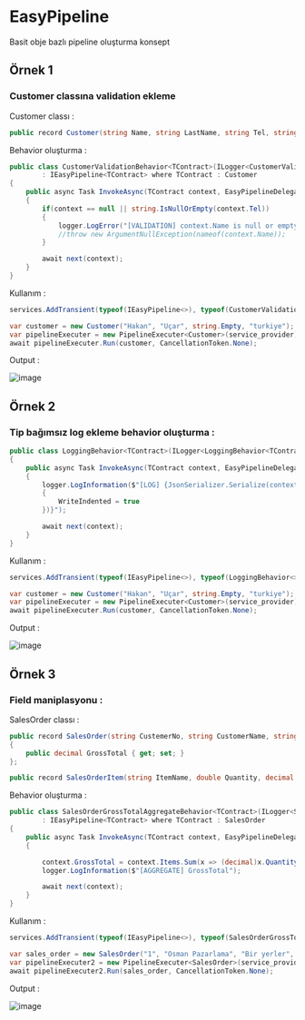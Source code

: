 # EasyPipeline
Basit obje bazlı pipeline oluşturma konsept

## Örnek 1

### Customer classına validation ekleme

Customer classı :

``` csharp
public record Customer(string Name, string LastName, string Tel, string Country);
```

Behavior oluşturma :

``` csharp
public class CustomerValidationBehavior<TContract>(ILogger<CustomerValidationBehavior<TContract>> logger)
        : IEasyPipeline<TContract> where TContract : Customer
{
    public async Task InvokeAsync(TContract context, EasyPipelineDelegate<TContract> next, CancellationToken cancellationToken)
    {
        if(context == null || string.IsNullOrEmpty(context.Tel))
        {
            logger.LogError("[VALIDATION] context.Name is null or empty");
            //throw new ArgumentNullException(nameof(context.Name));
        }        

        await next(context);
    }
}
```

Kullanım : 

``` csharp
services.AddTransient(typeof(IEasyPipeline<>), typeof(CustomerValidationBehavior<>));

var customer = new Customer("Hakan", "Uçar", string.Empty, "turkiye");
var pipelineExecuter = new PipelineExecuter<Customer>(service_provider);
await pipelineExecuter.Run(customer, CancellationToken.None);
```

Output :

![image](https://github.com/user-attachments/assets/20526517-7117-4166-8ffc-f4a716e584d1)

## Örnek 2

### Tip bağımsız log ekleme behavior oluşturma :

``` csharp
public class LoggingBehavior<TContract>(ILogger<LoggingBehavior<TContract>> logger) : IEasyPipeline<TContract> where TContract : class
{
    public async Task InvokeAsync(TContract context, EasyPipelineDelegate<TContract> next, CancellationToken cancellationToken)
    {
        logger.LogInformation($"[LOG] {JsonSerializer.Serialize(context, new JsonSerializerOptions
        {
            WriteIndented = true
        })}");

        await next(context);
    }
}
```

Kullanım : 

``` csharp
services.AddTransient(typeof(IEasyPipeline<>), typeof(LoggingBehavior<>));

var customer = new Customer("Hakan", "Uçar", string.Empty, "turkiye");
var pipelineExecuter = new PipelineExecuter<Customer>(service_provider);
await pipelineExecuter.Run(customer, CancellationToken.None);
```

Output :

![image](https://github.com/user-attachments/assets/d5f212e7-88af-480b-8a85-253993f63ba0)


## Örnek 3

### Field maniplasyonu :

SalesOrder classı :

``` csharp
public record SalesOrder(string CustemerNo, string CustomerName, string Address, List<SalesOrderItem> Items)
{
    public decimal GrossTotal { get; set; }
};

public record SalesOrderItem(string ItemName, double Quantity, decimal UnitPrice);
```

Behavior oluşturma :

``` csharp
public class SalesOrderGrossTotalAggregateBehavior<TContract>(ILogger<SalesOrderGrossTotalAggregateBehavior<TContract>> logger)
        : IEasyPipeline<TContract> where TContract : SalesOrder
{
    public async Task InvokeAsync(TContract context, EasyPipelineDelegate<TContract> next, CancellationToken cancellationToken)
    {

        context.GrossTotal = context.Items.Sum(x => (decimal)x.Quantity * x.UnitPrice);
        logger.LogInformation($"[AGGREGATE] GrossTotal");

        await next(context);
    }
}
```

Kullanım : 

``` csharp
services.AddTransient(typeof(IEasyPipeline<>), typeof(SalesOrderGrossTotalAggregateBehavior<>));

var sales_order = new SalesOrder("1", "Osman Pazarlama", "Bir yerler", new() { new("Bilgisayar", 3, 1500), new("Klavye", 2, 350) });
var pipelineExecuter2 = new PipelineExecuter<SalesOrder>(service_provider);
await pipelineExecuter2.Run(sales_order, CancellationToken.None);
```

Output :

![image](https://github.com/user-attachments/assets/7b0eaa2e-58d0-4064-b140-b0637a9604a9)



